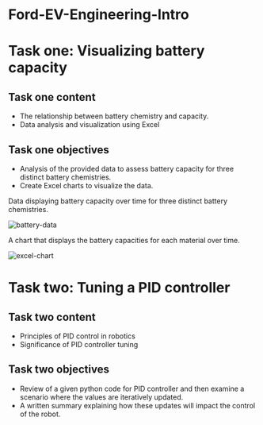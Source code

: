# Ford-EV-Engineering-Intro

# Task one: Visualizing battery capacity
## Task one content
* The relationship between battery chemistry and capacity.
* Data analysis and visualization using Excel
## Task one objectives
* Analysis of the provided data to assess battery capacity for three distinct battery chemistries.
* Create Excel charts to visualize the data.
  
Data displaying battery capacity over time for three distinct battery chemistries.

![battery-data](https://github.com/user-attachments/assets/31e56560-7149-4b50-ae36-8525b918ece2)

A chart that displays the battery capacities for each material over time.

![excel-chart](https://github.com/user-attachments/assets/c5cbcf48-ce80-41b7-b1b9-05c53f0f8ae9)

# Task two: Tuning a PID controller
## Task two content
* Principles of PID control in robotics
* Significance of PID controller tuning
## Task two objectives
* Review of a given python code for PID controller and then examine a scenario where the values are iteratively updated.
* A written summary explaining how these updates will impact the control of the robot.
